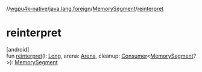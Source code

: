 //[wgpu4k-native](../../../index.md)/[java.lang.foreign](../index.md)/[MemorySegment](index.md)/[reinterpret](reinterpret.md)

# reinterpret

[android]\
fun [reinterpret](reinterpret.md)(l: [Long](https://kotlinlang.org/api/core/kotlin-stdlib/kotlin/-long/index.html), arena: [Arena](../-arena/index.md), cleanup: [Consumer](https://developer.android.com/reference/kotlin/java/util/function/Consumer.html)&lt;[MemorySegment](index.md)?&gt;): [MemorySegment](index.md)